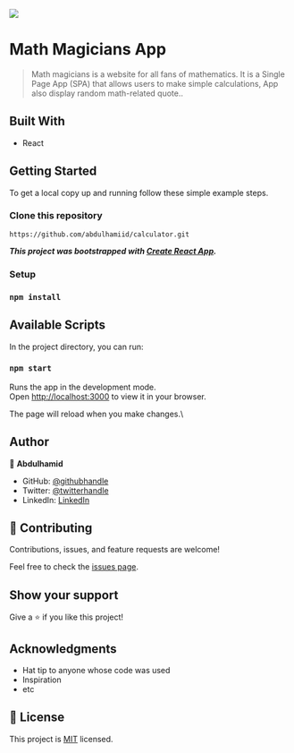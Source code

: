 ![](https://img.shields.io/badge/Microverse-blueviolet)

# Math Magicians App

>Math magicians is a website for all fans of mathematics. It is a Single Page App (SPA) that allows users to make simple calculations, App also display random math-related quote..


## Built With

- React

## Getting Started

To get a local copy up and running follow these simple example steps.

### Clone this repository

```
https://github.com/abdulhamiid/calculator.git
```
***This project was bootstrapped with [Create React App](https://github.com/facebook/create-react-app).***

### Setup
### ``` npm install ```

## Available Scripts

In the project directory, you can run:

### `npm start`

Runs the app in the development mode.\
Open [http://localhost:3000](http://localhost:3000) to view it in your browser.

The page will reload when you make changes.\

## Author

👤 **Abdulhamid**

- GitHub: [@githubhandle](https://github.com/abdulhamiid)
- Twitter: [@twitterhandle](https://twitter.com/abdulhamid_adio)
- LinkedIn: [LinkedIn](https://www.linkedin.com/in/abdulhamid-adio-b0b343223)

## 🤝 Contributing

Contributions, issues, and feature requests are welcome!

Feel free to check the [issues page](https://github.com/abdulhamiid/calculator/issues).

## Show your support

Give a ⭐️ if you like this project!

## Acknowledgments

- Hat tip to anyone whose code was used
- Inspiration
- etc

## 📝 License

This project is [MIT](./MIT.md) licensed.